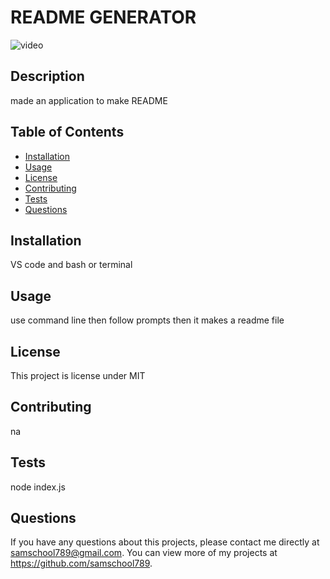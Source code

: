 # README GENERATOR
 
  ![video](./video/project-video)
  ## Description 
  made an application to make README
  ## Table of Contents
  * [Installation](#installation)
  * [Usage](#usage)
  * [License](#license)
  * [Contributing](#contributing)
  * [Tests](#tests)
  * [Questions](#questions)
  
  ## Installation 
  VS code and bash or terminal
  ## Usage 
  use command line then follow prompts then it makes a readme file
  ## License 
  This project is license under MIT
  ## Contributing 
  na
  ## Tests
  node index.js
  ## Questions
  If you have any questions about this projects, please contact me directly at samschool789@gmail.com. You can view more of my projects at https://github.com/samschool789.

